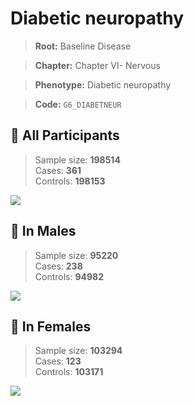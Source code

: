 # Diabetic neuropathy

> **Root:** Baseline Disease  

> **Chapter:** Chapter VI- Nervous  

> **Phenotype:** Diabetic neuropathy  

> **Code:** `G6_DIABETNEUR`

## 🧪 All Participants  
> Sample size: **198514**  
> Cases: **361**  
> Controls: **198153**
<img src="/Disease/Figures/ALL/Incidence/G6_DIABETNEUR.png"/>
<CsvTable src="/Disease_Data/ALL/Incidence/COX_G6_DIABETNEUR.csv" label="🔍 View full results" />

## 👨 In Males  
> Sample size: **95220**  
> Cases: **238**  
> Controls: **94982**
<img src="/Disease/Figures/Male/Incidence/G6_DIABETNEUR.png"/>
<CsvTable src="/Disease_Data/Male/Incidence/COX_G6_DIABETNEUR.csv" label="🔍 View full results" />

## 👩 In Females  
> Sample size: **103294**  
> Cases: **123**  
> Controls: **103171**
<img src="/Disease/Figures/Female/Incidence/G6_DIABETNEUR.png"/>
<CsvTable src="/Disease_Data/Female/Incidence/COX_G6_DIABETNEUR.csv" label="🔍 View full results" />
